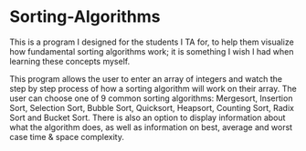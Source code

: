 # Sorting-Algorithms

This is a program I designed for the students I TA for, to help them visualize how fundamental sorting algorithms work; it is something I wish I had when learning these concepts myself.

This program allows the user to enter an array of integers and watch the step by step process of how a sorting algorithm will work on their array. 
The user can choose one of 9 common sorting algorithms: Mergesort, Insertion Sort, Selection Sort, Bubble Sort, Quicksort, Heapsort, Counting Sort, Radix Sort and Bucket Sort. There is also an option to display information about what the algorithm does, as well as information on best, average and worst case time & space complexity.


